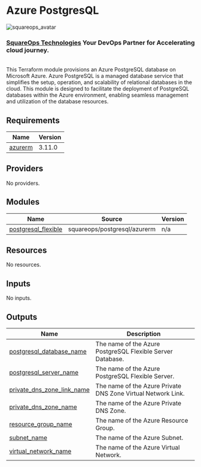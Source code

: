# Azure PostgresQL
![squareops_avatar]

[squareops_avatar]: https://squareops.com/wp-content/uploads/2022/12/squareops-logo.png

### [SquareOps Technologies](https://squareops.com/) Your DevOps Partner for Accelerating cloud journey.
<br>
This Terraform module provisions an Azure PostgreSQL database on Microsoft Azure. Azure PostgreSQL is a managed database service that simplifies the setup, operation, and scalability of relational databases in the cloud. This module is designed to facilitate the deployment of PostgreSQL databases within the Azure environment, enabling seamless management and utilization of the database resources.

## Requirements

| Name | Version |
|------|---------|
| <a name="requirement_azurerm"></a> [azurerm](#requirement\_azurerm) | 3.11.0 |

## Providers

No providers.

## Modules

| Name | Source | Version |
|------|--------|---------|
| <a name="module_postgresql_flexible"></a> [postgresql\_flexible](#module\_postgresql\_flexible) | squareops/postgresql/azurerm | n/a |

## Resources

No resources.

## Inputs

No inputs.

## Outputs

| Name | Description |
|------|-------------|
| <a name="output_postgresql_database_name"></a> [postgresql\_database\_name](#output\_postgresql\_database\_name) | The name of the Azure PostgreSQL Flexible Server Database. |
| <a name="output_postgresql_server_name"></a> [postgresql\_server\_name](#output\_postgresql\_server\_name) | The name of the Azure PostgreSQL Flexible Server. |
| <a name="output_private_dns_zone_link_name"></a> [private\_dns\_zone\_link\_name](#output\_private\_dns\_zone\_link\_name) | The name of the Azure Private DNS Zone Virtual Network Link. |
| <a name="output_private_dns_zone_name"></a> [private\_dns\_zone\_name](#output\_private\_dns\_zone\_name) | The name of the Azure Private DNS Zone. |
| <a name="output_resource_group_name"></a> [resource\_group\_name](#output\_resource\_group\_name) | The name of the Azure Resource Group. |
| <a name="output_subnet_name"></a> [subnet\_name](#output\_subnet\_name) | The name of the Azure Subnet. |
| <a name="output_virtual_network_name"></a> [virtual\_network\_name](#output\_virtual\_network\_name) | The name of the Azure Virtual Network. |
